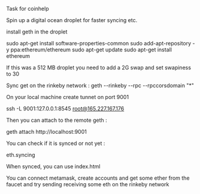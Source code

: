 Task for coinhelp

Spin up a digital ocean droplet for faster syncing etc.

install geth in the droplet

sudo apt-get install software-properties-common
sudo add-apt-repository -y ppa:ethereum/ethereum
sudo apt-get update
sudo apt-get install ethereum

If this was a 512 MB droplet you need to add a 2G swap and set swapiness to 30

Sync get on the rinkeby network :
geth --rinkeby --rpc --rpccorsdomain "*"

On your local machine create tunnet on port 9001

ssh  -L 9001:127.0.0.1:8545 root@165.227.167.176

Then you can attach to the remote geth :

geth attach http://localhost:9001

You can check if it is synced or not yet :

eth.syncing



When synced, you can use index.html

You can connect metamask, create accounts and get some ether from the faucet and try sending receiving some eth on the rinkeby network

